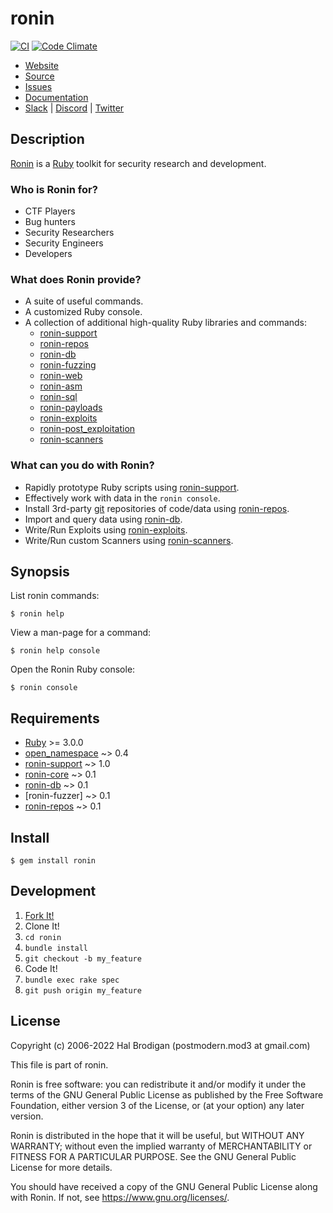 # ronin

[![CI](https://github.com/ronin-rb/ronin/actions/workflows/ruby.yml/badge.svg)](https://github.com/ronin-rb/ronin/actions/workflows/ruby.yml)
[![Code Climate](https://codeclimate.com/github/ronin-rb/ronin.svg)](https://codeclimate.com/github/ronin-rb/ronin)

* [Website](https://ronin-rb.dev)
* [Source](https://github.com/ronin-rb/ronin)
* [Issues](https://github.com/ronin-rb/ronin/issues)
* [Documentation](https://ronin-rb.dev/docs/ronin/frames)
* [Slack](https://ronin-rb.slack.com) |
  [Discord](https://discord.gg/6WAb3PsVX9) |
  [Twitter](https://twitter.com/ronin_rb)

## Description

[Ronin][ronin-rb] is a [Ruby] toolkit for security research and development.

### Who is Ronin for?

* CTF Players
* Bug hunters
* Security Researchers
* Security Engineers
* Developers

### What does Ronin provide?

* A suite of useful commands.
* A customized Ruby console.
* A collection of additional high-quality Ruby libraries and commands:
  * [ronin-support]
  * [ronin-repos]
  * [ronin-db]
  * [ronin-fuzzing]
  * [ronin-web]
  * [ronin-asm]
  * [ronin-sql]
  * [ronin-payloads]
  * [ronin-exploits]
  * [ronin-post_exploitation]
  * [ronin-scanners]

### What can you do with Ronin?

* Rapidly prototype Ruby scripts using [ronin-support].
* Effectively work with data in the `ronin console`.
* Install 3rd-party [git] repositories of code/data using [ronin-repos].
* Import and query data using [ronin-db].
* Write/Run Exploits using [ronin-exploits].
* Write/Run custom Scanners using [ronin-scanners].

## Synopsis

List ronin commands:

    $ ronin help

View a man-page for a command:

    $ ronin help console

Open the Ronin Ruby console:

    $ ronin console

## Requirements

* [Ruby] >= 3.0.0
* [open_namespace] ~> 0.4
* [ronin-support] ~> 1.0
* [ronin-core] ~> 0.1
* [ronin-db] ~> 0.1
* [ronin-fuzzer] ~> 0.1
* [ronin-repos] ~> 0.1

## Install

    $ gem install ronin

## Development

1. [Fork It!](https://github.com/ronin-rb/ronin/fork)
2. Clone It!
3. `cd ronin`
4. `bundle install`
5. `git checkout -b my_feature`
6. Code It!
7. `bundle exec rake spec`
8. `git push origin my_feature`

## License

Copyright (c) 2006-2022 Hal Brodigan (postmodern.mod3 at gmail.com)

This file is part of ronin.

Ronin is free software: you can redistribute it and/or modify
it under the terms of the GNU General Public License as published by
the Free Software Foundation, either version 3 of the License, or
(at your option) any later version.

Ronin is distributed in the hope that it will be useful,
but WITHOUT ANY WARRANTY; without even the implied warranty of
MERCHANTABILITY or FITNESS FOR A PARTICULAR PURPOSE.  See the
GNU General Public License for more details.

You should have received a copy of the GNU General Public License
along with Ronin.  If not, see <https://www.gnu.org/licenses/>.

[ronin-rb]: https://ronin-rb.dev/
[Ruby]: https://www.ruby-lang.org
[open_namespace]: https://github.com/postmodern/open_namespace#readme

[ronin-support]: https://github.com/ronin-rb/ronin-support#readme
[ronin-repos]: https://github.com/ronin-rb/ronin-repos#readme
[ronin-core]: https://github.com/ronin-rb/ronin-core#readme
[ronin-db]: https://github.com/ronin-rb/ronin-db#readme
[ronin-fuzzing]: https://github.com/ronin-rb/ronin-fuzzing#readme
[ronin-web]: https://github.com/ronin-rb/ronin-web#readme
[ronin-asm]: https://github.com/ronin-rb/ronin-asm#readme
[ronin-sql]: https://github.com/ronin-rb/ronin-sql#readme
[ronin-payloads]: https://github.com/ronin-rb/ronin-payloads#readme
[ronin-exploits]: https://github.com/ronin-rb/ronin-exploits#readme
[ronin-post_exploitation]: https://github.com/ronin-rb/ronin-post_exploitation#readme
[ronin-scanners]: https://github.com/ronin-rb/ronin-scanners#readme

[git]: https://git-scm.com/
